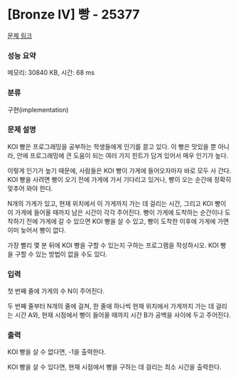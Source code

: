 # [Bronze IV] 빵 - 25377 

[문제 링크](https://www.acmicpc.net/problem/25377) 

### 성능 요약

메모리: 30840 KB, 시간: 68 ms

### 분류

구현(implementation)

### 문제 설명

<p>KOI 빵은 프로그래밍을 공부하는 학생들에게 인기를 끌고 있다. 이 빵은 맛있을 뿐 아니라, 안에 프로그래밍에 큰 도움이 되는 여러 가지 힌트가 담겨 있어서 매우 인기가 높다.</p>

<p>이렇게 인기가 높기 때문에, 사람들은 KOI 빵이 가게에 들어오자마자 바로 모두 사 간다. KOI 빵을 사려면 빵이 오기 전에 가게에 가서 기다리고 있거나, 빵이 오는 순간에 정확히 맞추어 와야 한다.</p>

<p>N개의 가게가 있고, 현재 위치에서 이 가게까지 가는 데 걸리는 시간, 그리고 KOI 빵이 이 가게에 들어올 때까지 남은 시간이 각각 주어진다. 빵이 가게에 도착하는 순간이나 도착하기 전에 가게에 갈 수 있으면 KOI 빵을 살 수 있고, 빵이 도착한 이후에 가게에 가면 이미 늦어서 빵이 없다.</p>

<p>가장 빨리 몇 분 뒤에 KOI 빵을 구할 수 있는지 구하는 프로그램을 작성하시오. KOI 빵을 구할 수 있는 방법이 없을 수도 있다.</p>

### 입력 

 <p>첫 번째 줄에 가게의 수 N이 주어진다.</p>

<p>두 번째 줄부터 N개의 줄에 걸쳐, 한 줄에 하나씩 현재 위치에서 가게까지 가는 데 걸리는 시간 A와, 현재 시점에서 빵이 들어올 때까지 시간 B가 공백을 사이에 두고 주어진다.</p>

### 출력 

 <p>KOI 빵을 살 수 없다면, -1을 출력한다.</p>

<p>KOI 빵을 살 수 있다면, 현재 시점에서 빵을 구하는 데 걸리는 최소 시간을 출력한다.</p>

